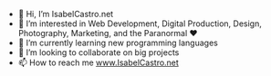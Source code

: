- 👋 Hi, I’m IsabelCastro.net
- 👀 I’m interested in Web Development, Digital Production, Design, Photography, Marketing, and the Paranormal ❤
- 🌱 I’m currently learning new programming languages
- 💞️ I’m looking to collaborate on big projects
- 📫 How to reach me www.IsabelCastro.net


